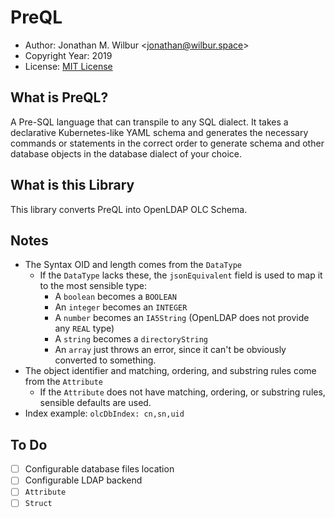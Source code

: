 # PreQL

* Author: Jonathan M. Wilbur <[jonathan@wilbur.space](mailto:jonathan@wilbur.space)>
* Copyright Year: 2019
* License: [MIT License](https://mit-license.org/)

## What is PreQL?

A Pre-SQL language that can transpile to any SQL dialect. It takes a declarative
Kubernetes-like YAML schema and generates the necessary commands or statements
in the correct order to generate schema and other database objects in the
database dialect of your choice.

## What is this Library

This library converts PreQL into OpenLDAP OLC Schema.

## Notes

- The Syntax OID and length comes from the `DataType`
  - If the `DataType` lacks these, the `jsonEquivalent` field is used to map it to the most sensible type:
    - A `boolean` becomes a `BOOLEAN`
    - An `integer` becomes an `INTEGER`
    - A `number` becomes an `IA5String` (OpenLDAP does not provide any `REAL` type)
    - A `string` becomes a `directoryString`
    - An `array` just throws an error, since it can't be obviously converted to something.
- The object identifier and matching, ordering, and substring rules come from the `Attribute`
  - If the `Attribute` does not have matching, ordering, or substring rules,
    sensible defaults are used.
- Index example: `olcDbIndex: cn,sn,uid`

## To Do

- [ ] Configurable database files location
- [ ] Configurable LDAP backend
- [ ] `Attribute`
- [ ] `Struct`